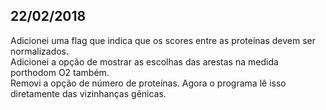## 22/02/2018

Adicionei uma flag que indica que os scores entre as proteínas devem ser normalizados.  
Adicionei a opção de mostrar as escolhas das arestas na medida porthodom O2 também.  
Removi a opção de número de proteínas. Agora o programa lê isso diretamente das vizinhanças gênicas.  
